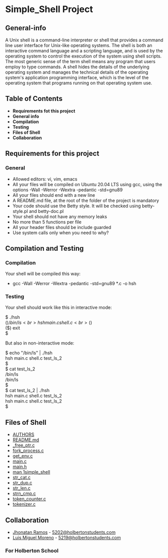 <h1>Simple_Shell Project</h1>

<h2>General-info</h2>

<p>A Unix shell is a command-line interpreter or shell that provides a command line user interface for Unix-like operating systems. The shell is both an interactive command language and a scripting language, and is used by the operating system to control the execution of the system using shell scripts. The most generic sense of the term shell means any program that users employ to type commands. A shell hides the details of the underlying operating system and manages the technical details of the operating system's application programming interface, which is the level of the operating system that programs running on that operating system use.</p>

<h2>Table of Contents</h2>
 
 - <b>Requirements fot this project</b>
 - <b>General info</b>
 - <b>Compilation </b>
 - <b>Testing</b>
 - <b>Files of Shell</b>
 - <b>Collaboration</b>

<h2>Requirements for this project</h2>

<h3>General</h3>

- Allowed editors: vi, vim, emacs
- All your files will be compiled on Ubuntu 20.04 LTS using gcc, using the options -Wall -Werror -Wextra -pedantic -std=gnu89
- All your files should end with a new line
- A README.md file, at the root of the folder of the project is mandatory
- Your code should use the Betty style. It will be checked using betty-style.pl and betty-doc.pl
- Your shell should not have any memory leaks
- No more than 5 functions per file
- All your header files should be include guarded
- Use system calls only when you need to why?

<h2>Compilation and Testing</h2>

<h3>Compilation</h3>

<p>Your shell will be compiled this way:</p>

- gcc -Wall -Werror -Wextra -pedantic -std=gnu89 *.c -o hsh

<h3>Testing</h3>

<p>Your shell should work like this in interactive mode:</p>

$ ./hsh<br>
($) /bin/ls<br>
hsh main.c shell.c<br>
($)<br>
($) exit<br>
$<br>

<p>But also in non-interactive mode:</p>

$ echo "/bin/ls" | ./hsh<br>
hsh main.c shell.c test_ls_2<br>
$<br>
$ cat test_ls_2<br>
/bin/ls<br>
/bin/ls<br>
$<br>
$ cat test_ls_2 | ./hsh<br>
hsh main.c shell.c test_ls_2<br>
hsh main.c shell.c test_ls_2<br>
$<br>

<h2>Files of Shell</h2>

- <a href="https://github.com/miguel5219/holbertonschool-simple_shell/blob/master/AUTHORS">AUTHORS</a>
- <a href="https://github.com/miguel5219/holbertonschool-simple_shell/blob/master/README.md">README.md</a>
- <a href="https://github.com/miguel5219/holbertonschool-simple_shell/blob/master/_free_ptr.c">_free_ptr.c</a>
- <a href="https://github.com/miguel5219/holbertonschool-simple_shell/blob/master/fork_process.c">fork_process.c</a>
- <a href="https://github.com/miguel5219/holbertonschool-simple_shell/blob/master/get_env.c">get_env.c</a>
- <a href="https://github.com/miguel5219/holbertonschool-simple_shell/blob/master/main.c">main.c</a>
- <a href="https://github.com/miguel5219/holbertonschool-simple_shell/blob/master/main.h">main.h</a>
- <a href="https://github.com/miguel5219/holbertonschool-simple_shell/blob/master/man_1_simple_shell">man	1simple_shell</a>
- <a href="https://github.com/miguel5219/holbertonschool-simple_shell/blob/master/str_cat.c">str_cat.c</a>
- <a href="https://github.com/miguel5219/holbertonschool-simple_shell/blob/master/str_dup.c">str_dup.c</a>
- <a href="https://github.com/miguel5219/holbertonschool-simple_shell/blob/master/str_len.c">str_len.c</a>
- <a href="https://github.com/miguel5219/holbertonschool-simple_shell/blob/master/strn_cmp.c">strn_cmp.c</a>
- <a href="https://github.com/miguel5219/holbertonschool-simple_shell/blob/master/token_counter.c">token_counter.c</a>
- <a href="https://github.com/miguel5219/holbertonschool-simple_shell/blob/master/tokenizer.c">tokenizer.c</a>

<h2>Collaboration</h2>

- <a href="https://github.com/TATTANRAM0X">Jhonatan Ramos</a> - 5202@holbertonstudents.com
- <a href="https://github.com/miguel5219">Luis Miguel Moreno</a> - 5219@holbertonstudents.com

<h3>For Holberton School</h3>
